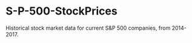 # S-P-500-StockPrices
Historical stock market data for current S&amp;P 500 companies, from 2014-2017.
